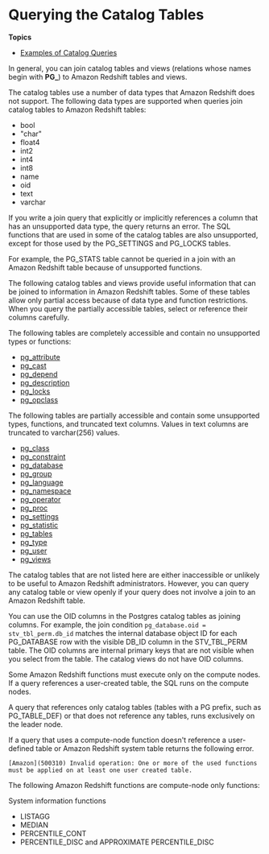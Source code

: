 # Querying the Catalog Tables<a name="c_join_PG"></a>

**Topics**
+ [Examples of Catalog Queries](c_join_PG_examples.md)

In general, you can join catalog tables and views \(relations whose names begin with **PG\_**\) to Amazon Redshift tables and views\. 

The catalog tables use a number of data types that Amazon Redshift does not support\. The following data types are supported when queries join catalog tables to Amazon Redshift tables: 
+ bool
+ "char"
+ float4
+ int2
+ int4
+ int8
+ name
+ oid
+ text
+ varchar

If you write a join query that explicitly or implicitly references a column that has an unsupported data type, the query returns an error\. The SQL functions that are used in some of the catalog tables are also unsupported, except for those used by the PG\_SETTINGS and PG\_LOCKS tables\.

For example, the PG\_STATS table cannot be queried in a join with an Amazon Redshift table because of unsupported functions\.

The following catalog tables and views provide useful information that can be joined to information in Amazon Redshift tables\. Some of these tables allow only partial access because of data type and function restrictions\. When you query the partially accessible tables, select or reference their columns carefully\.

The following tables are completely accessible and contain no unsupported types or functions: 
+  [pg\_attribute](https://www.postgresql.org/docs/8.0/static/catalog-pg-attribute.html) 
+  [pg\_cast ](https://www.postgresql.org/docs/8.0/static/catalog-pg-cast.html) 
+  [pg\_depend](https://www.postgresql.org/docs/8.0/static/catalog-pg-depend.html) 
+  [pg\_description ](https://www.postgresql.org/docs/8.0/static/catalog-pg-description.html) 
+  [pg\_locks ](https://www.postgresql.org/docs/8.0/static/view-pg-locks.html) 
+  [pg\_opclass ](https://www.postgresql.org/docs/8.0/static/catalog-pg-opclass.html) 

The following tables are partially accessible and contain some unsupported types, functions, and truncated text columns\. Values in text columns are truncated to varchar\(256\) values\. 
+  [pg\_class](https://www.postgresql.org/docs/8.0/static/catalog-pg-class.html) 
+  [pg\_constraint](https://www.postgresql.org/docs/8.0/static/catalog-pg-constraint.html) 
+  [pg\_database](https://www.postgresql.org/docs/8.0/static/catalog-pg-database.html) 
+  [pg\_group](https://www.postgresql.org/docs/8.0/static/catalog-pg-group.html) 
+  [pg\_language ](https://www.postgresql.org/docs/8.0/static/catalog-pg-language.html) 
+  [pg\_namespace](https://www.postgresql.org/docs/8.0/static/catalog-pg-namespace.html) 
+  [pg\_operator](https://www.postgresql.org/docs/8.0/static/catalog-pg-operator.html) 
+  [pg\_proc](https://www.postgresql.org/docs/8.0/static/catalog-pg-proc.html) 
+  [pg\_settings](https://www.postgresql.org/docs/8.0/static/view-pg-settings.html) 
+  [pg\_statistic](https://www.postgresql.org/docs/8.0/static/catalog-pg-statistic.html) 
+  [pg\_tables](https://www.postgresql.org/docs/8.0/static/view-pg-tables.html) 
+  [pg\_type ](https://www.postgresql.org/docs/8.0/static/catalog-pg-type.html) 
+  [pg\_user](https://www.postgresql.org/docs/8.0/static/view-pg-user.html) 
+  [pg\_views](https://www.postgresql.org/docs/8.0/static/view-pg-views.html) 

The catalog tables that are not listed here are either inaccessible or unlikely to be useful to Amazon Redshift administrators\. However, you can query any catalog table or view openly if your query does not involve a join to an Amazon Redshift table\.

You can use the OID columns in the Postgres catalog tables as joining columns\. For example, the join condition `pg_database.oid = stv_tbl_perm.db_id` matches the internal database object ID for each PG\_DATABASE row with the visible DB\_ID column in the STV\_TBL\_PERM table\. The OID columns are internal primary keys that are not visible when you select from the table\. The catalog views do not have OID columns\.

Some Amazon Redshift functions must execute only on the compute nodes\. If a query references a user\-created table, the SQL runs on the compute nodes\.

A query that references only catalog tables \(tables with a PG prefix, such as PG\_TABLE\_DEF\) or that does not reference any tables, runs exclusively on the leader node\.

If a query that uses a compute\-node function doesn't reference a user\-defined table or Amazon Redshift system table returns the following error\.

```
[Amazon](500310) Invalid operation: One or more of the used functions must be applied on at least one user created table.
```

The following Amazon Redshift functions are compute\-node only functions:

System information functions
+ LISTAGG
+ MEDIAN
+ PERCENTILE\_CONT
+ PERCENTILE\_DISC and APPROXIMATE PERCENTILE\_DISC